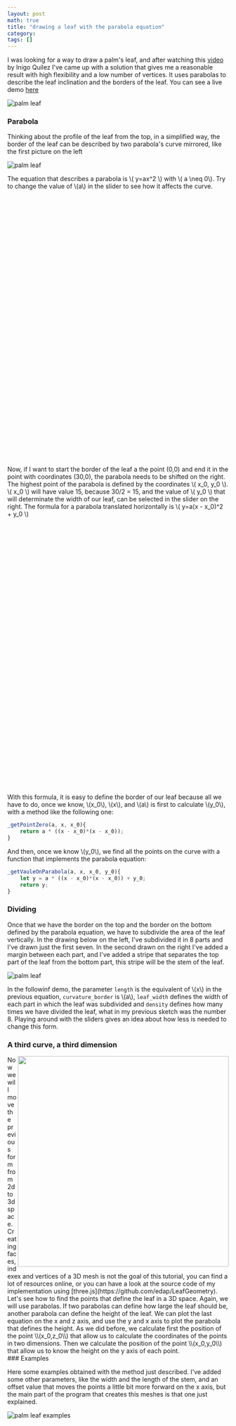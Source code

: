 ```yaml
---
layout: post
math: true
title: "drawing a leaf with the parabola equation"
category:
tags: []
---
```


I was looking for a way to draw a palm's leaf, and after watching this [video](https://www.youtube.com/watch?v=rUFKgbqjlJY) by Inigo Quilez I've came up with a solution that gives me a reasonable result with high flexibility and a low number of vertices. It uses parabolas to describe the leaf inclination and the borders of the leaf.
You can see a live demo [here](/demo/LeafGeometry)

![palm leaf](/assets/media/posts/parabola-leaf/palm.jpg)


### Parabola

Thinking about the profile of the leaf from the top, in a simplified way, the border of the leaf can be described by two parabola's curve mirrored, like the first picture on the left

![palm leaf](/assets/media/posts/parabola-leaf/schema.png)

The equation that describes a parabola is \\( y=ax^2 \\) with \\( a \neq 0\\). Try to change the value of \\(a\\) in the slider to see how it affects the curve.

<div id="jxgbox" class="jxgbox" style="width:960px; height:600px;"></div>


Now, if I want to start the border of the leaf a the point (0,0) and end it in the point with coordinates (30,0), the parabola needs to be shifted on the right. The highest point of the parabola is defined 
by the coordinates \\( x_0,  y_0 \\). \\( x_0 \\) will have value 15, because 30/2 = 15, and the value of \\( y_0 \\) that will determinate the width of our leaf, can be selected in the slider on the right.
The formula for a parabola translated horizontally is \\( y=a(x - x_0)^2 + y_0 \\)


<div id="jxgbox-2" class="jxgbox" style="width:960px; height:600px;"></div>

With this formula, it is easy to define the border of our leaf because all we have to do, once we know, \\(x_0\\), \\(x\\), and \\(a\\) is first to calculate \\(y_0\\), with a method like the following one: 


```javascript
_getPointZero(a, x, x_0){
    return a * ((x - x_0)*(x - x_0));
}
```

And then, once we know \\(y_0\\), we find all the points on the curve with a function that implements the parabola equation:

```javascript
_getVauleOnParabola(a, x, x_0, y_0){
    let y = a * ((x - x_0)*(x - x_0)) + y_0;
    return y;
}
```


### Dividing

Once that we have the border on the top and the border on the bottom defined by the parabola equation, we have to subdivide the area of the leaf vertically. In the drawing below on the left, I've subdivided it in 8 parts and I've drawn just the first seven. In the second drawn on the right I've added a margin between each part, and I've added a stripe that separates the top part of the leaf from the bottom part, this stripe will be the stem of the leaf.

![palm leaf](/assets/media/posts/parabola-leaf/schema2.png)

In the followinf demo, the parameter `length` is the equivalent of \\(x\\) in the previous equation, `curvature_border` is \\(a\\), `leaf_width` defines the width of each part in which the leaf was subdivided and `density` defines how many times we have divided the leaf, what in my previous sketch was the number 8. Playing around with the sliders gives an idea about how less is needed to change this form.


<div id="palm2d"></div>

### A third curve, a third dimension

<img align="right" src="/assets/media/posts/parabola-leaf/intro-3d.jpg" width="480px" class="half"/>
Now we will move the previous form from 2d to 3d space. Creating faces, indexex and vertices of a 3D mesh is not the goal of this tutorial, you can find a lot of resources online, or you can have a look at the source code of my implementation using [three.js](https://github.com/edap/LeafGeometry). Let's see how to find the points that define the leaf in a 3D space. Again, we will use parabolas.
If two parabolas can define how large the leaf should be, another parabola can define the height of the leaf.
We can plot the last equation on the x and z axis, and use the y and x axis to plot the parabola that defines the height.
As we did before, we calculate first the position of the point \\(x_0,z_0\\) that allow us to calculate the coordinates of the points in two dimensions. Then we calculate the position of the point \\(x_0,y_0\\) that allow us to know the height on the y axis of each point.

<div id="palm3d"></div>
### Examples

Here some examples obtained with the method just described. I've added some other parameters, like the width and the length of the stem, and an offset value that moves the points a little bit more forward on the x axis, but the main part of the program that creates this meshes is that one just explained.


![palm leaf examples](/assets/media/posts/parabola-leaf/example.png)


<script type="text/javascript">

JXG.Options.text.useMathJax = true;
var brd, k, brd2, k2, length2, x, x_0;

brd = JXG.JSXGraph.initBoard('jxgbox', {boundingbox:[-5,20,5,-20], axis:true, showNavigation:true, showCopyright:true});
k = brd.create('slider',[[4,15],[4,-15],[-15,1,5]],{name:'a', snapWidth:1});
brd.create('functiongraph', [function(t) {
    return ( JXG.Math.pow(t,2)*k.Value());
}],{strokeColor:'#ff0000'}
);
brd.create('text',[-4,15,
  function() { 
    return '\\[f(x) = ' + k.Value() + 'x^2\\]';
  }], {fontSize:24});

brd2 = JXG.JSXGraph.initBoard('jxgbox-2', {boundingbox:[-1,10,40,-1], axis:true, showNavigation:true, showCopyright:true});
k2 = brd2.create('slider',[[35,9],[35,5],[-1.0,-0.03,-0.01]],{name:'a', snapWidth:0.001});
y0 = brd2.create('slider',[[38,9],[38,5],[3,7.0,8.0]],{name:'y_0', snapWidth:0.01});
x_0 = 15.0;
x = 30.0;
brd2.create('functiongraph', [function(t) {
    return(k2.Value() * JXG.Math.pow((t - x_0),2) + y0.Value());
}],{strokeColor:'#ff0000'}
);

brd2.create('text',[5,9,
  function() { 
    return '\\[f(x) = ' + k2.Value() + '(x - x_0)^2' + y0.Value() +' \\]';
  }], {fontSize:24});

 
</script>
<script type="text/javascript" src="/assets/media/posts/parabola-leaf/js/palm2d.js"></script>
<script type="text/javascript" src="/assets/media/posts/parabola-leaf/js/palm3d.js"></script>

